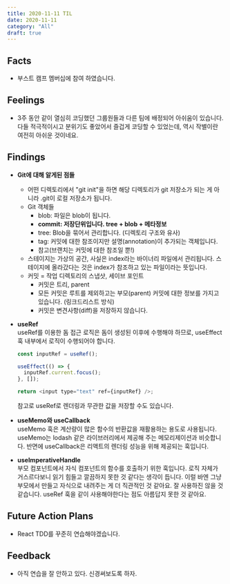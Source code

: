 ```yaml
---
title: 2020-11-11 TIL
date: 2020-11-11
category: "All"
draft: true
---
```


## Facts

- 부스트 캠프 멤버십에 참여 하였습니다.

## Feelings

- 3주 동안 같이 열심히 코딩했던 그룹원들과 다른 팀에 배정되어 아쉬움이 있습니다. 다들 적극적이시고 분위기도 좋았어서 즐겁게 코딩할 수 있었는데, 역시 작별이란 여전히 아쉬운 것이네요.

## Findings

- **Git에 대해 알게된 점들**  
  - 어떤 디렉토리에서 "git init"을 하면 해당 디렉토리가 git 저장소가 되는 게 아니라 .git이 로컬 저장소가 됩니다.
  - Git 객체들
    - blob: 파일은 blob이 됩니다.
    - **commit: 저장단위입니다. tree + blob + 메타정보**
    - tree: Blob을 묶어서 관리합니다. (디렉토리 구조와 유사)
    - tag: 커밋에 대한 참조이지만 설명(annotation)이 추가되는 객체입니다.
    - 참고(브랜치는 커밋에 대한 참조일 뿐!)
  - 스테이지는 가상의 공간, 사실은 index라는 바이너리 파일에서 관리됩니다. 스테이지에 올라갔다는 것은 index가 참조하고 있는 파일이라는 뜻입니다.
  - 커밋 = 작업 디렉토리의 스냅샷, 세이브 포인트
    - 커밋은 트리, parent
    - 모든 커밋은 루트를 제외하고는 부모(parent) 커밋에 대한 정보를 가지고 있습니다. (링크드리스트 방식)
    - 커밋은 변견사항(diff)을 저장하지 않습니다.

- **useRef**  
  useRef를 이용한 돔 접근 로직은 돔이 생성된 이후에 수행해야 하므로, useEffect 훅 내부에서 로직이 수행되어야 합니다.

    ```js
    const inputRef = useRef();

    useEffect(() => {
      inputRef.current.focus();
    }, []);

    return <input type="text" ref={inputRef} />;
    ```

    참고로 useRef로 렌더링과 무관한 값을 저장할 수도 있습니다.

- **useMemo와 useCallback**  
  useMemo 훅은 계산량이 많은 함수의 반환값을 재활용하는 용도로 사용됩니다. useMemo는 lodash 같은 라이브러리에서 제공해 주는 메모리제이션과 비슷합니다. 반면에 useCallback은 리액트의 렌더링 성능을 위해 제공되는 훅입니다.

- **useImperativeHandle**  
  부모 컴포넌트에서 자식 컴포넌트의 함수를 호출하기 위한 훅입니다. 로직 자체가 거스르다보니 읽기 힘들고 깔끔하지 못한 것 같다는 생각이 듭니다. 이럴 바엔 그냥 부모에서 만들고 자식으로 내려주는 게 더 직관적인 것 같아요. 잘 사용하진 않을 것 같습니다. useRef 훅을 같이 사용해야한다는 점도 아름답지 못한 것 같아요.

## Future Action Plans

- React TDD를 꾸준히 연습해야겠습니다.

## Feedback

- 아직 연습을 잘 안하고 있다. 신경써보도록 하자.
